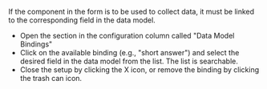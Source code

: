 If the component in the form is to be used to collect data, it must be linked to the corresponding field in the data model.
- Open the section in the configuration column called "Data Model Bindings"
- Click on the available binding (e.g., "short answer") and select the desired field in the data model from the list. The list is searchable.
- Close the setup by clicking the X icon, or remove the binding by clicking the trash can icon.